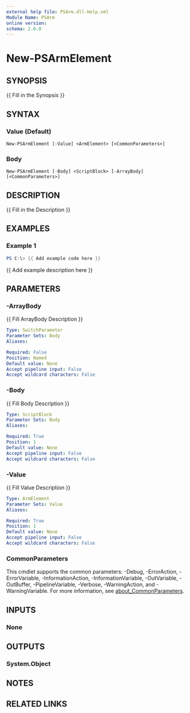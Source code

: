 ```yaml
---
external help file: PSArm.dll-Help.xml
Module Name: PSArm
online version:
schema: 2.0.0
---
```


# New-PSArmElement

## SYNOPSIS
{{ Fill in the Synopsis }}

## SYNTAX

### Value (Default)
```
New-PSArmElement [-Value] <ArmElement> [<CommonParameters>]
```

### Body
```
New-PSArmElement [-Body] <ScriptBlock> [-ArrayBody] [<CommonParameters>]
```

## DESCRIPTION
{{ Fill in the Description }}

## EXAMPLES

### Example 1
```powershell
PS C:\> {{ Add example code here }}
```

{{ Add example description here }}

## PARAMETERS

### -ArrayBody
{{ Fill ArrayBody Description }}

```yaml
Type: SwitchParameter
Parameter Sets: Body
Aliases:

Required: False
Position: Named
Default value: None
Accept pipeline input: False
Accept wildcard characters: False
```

### -Body
{{ Fill Body Description }}

```yaml
Type: ScriptBlock
Parameter Sets: Body
Aliases:

Required: True
Position: 1
Default value: None
Accept pipeline input: False
Accept wildcard characters: False
```

### -Value
{{ Fill Value Description }}

```yaml
Type: ArmElement
Parameter Sets: Value
Aliases:

Required: True
Position: 1
Default value: None
Accept pipeline input: False
Accept wildcard characters: False
```

### CommonParameters
This cmdlet supports the common parameters: -Debug, -ErrorAction, -ErrorVariable, -InformationAction, -InformationVariable, -OutVariable, -OutBuffer, -PipelineVariable, -Verbose, -WarningAction, and -WarningVariable. For more information, see [about_CommonParameters](http://go.microsoft.com/fwlink/?LinkID=113216).

## INPUTS

### None

## OUTPUTS

### System.Object
## NOTES

## RELATED LINKS
